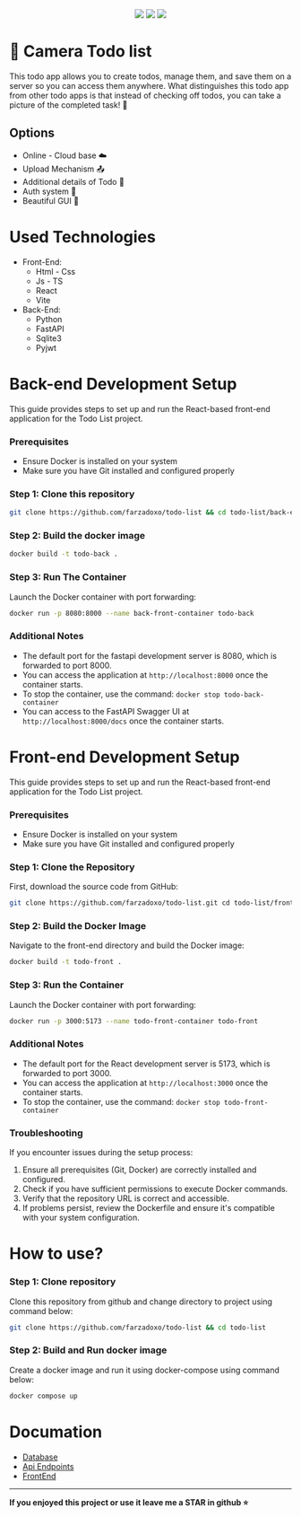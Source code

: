 <div align="center">
    <img src="https://img.shields.io/badge/status-Launching  🚀-green">
    <img src="https://img.shields.io/badge/server-Offline-red">
    <img src="https://img.shields.io/badge/Version-0.1-purple">
</div>

# 📸 Camera Todo list
This todo app allows you to create todos, manage them, and save them on a server so you can access them anywhere.
What distinguishes this todo app from other todo apps is that instead of checking off todos, you can take a picture of the completed task! 📝

## Options
- Online - Cloud base ☁️
- Upload Mechanism 📤
- Additional details of Todo 📝
- Auth system 📇
- Beautiful GUI 🎨
  
# Used Technologies
- Front-End:
  - Html - Css
  - Js - TS
  - React
  - Vite
- Back-End:
  - Python
  - FastAPI
  - Sqlite3
  - Pyjwt

# Back-end Development Setup
This guide provides steps to set up and run the React-based front-end application for the Todo List project.

### Prerequisites

- Ensure Docker is installed on your system
- Make sure you have Git installed and configured properly

### Step 1: Clone this repository
```bash
git clone https://github.com/farzadoxo/todo-list && cd todo-list/back-end
```
### Step 2: Build the docker image
```bash
docker build -t todo-back .
```
### Step 3: Run The Container
Launch the Docker container with port forwarding:

```bash
docker run -p 8080:8000 --name back-front-container todo-back
```
### Additional Notes

- The default port for the fastapi development server is 8080, which is forwarded to port 8000.
- You can access the application at `http://localhost:8000` once the container starts.
- To stop the container, use the command: `docker stop todo-back-container`
- You can access to the FastAPI Swagger UI at `http://localhost:8000/docs` once the container starts.

# Front-end Development Setup

This guide provides steps to set up and run the React-based front-end application for the Todo List project.

### Prerequisites

- Ensure Docker is installed on your system
- Make sure you have Git installed and configured properly

### Step 1: Clone the Repository

First, download the source code from GitHub:

```bash
git clone https://github.com/farzadoxo/todo-list.git cd todo-list/front-end
```

### Step 2: Build the Docker Image

Navigate to the front-end directory and build the Docker image:

```bash
docker build -t todo-front .
```

### Step 3: Run the Container

Launch the Docker container with port forwarding:

```bash
docker run -p 3000:5173 --name todo-front-container todo-front
```

### Additional Notes

- The default port for the React development server is 5173, which is forwarded to port 3000.
- You can access the application at `http://localhost:3000` once the container starts.
- To stop the container, use the command: `docker stop todo-front-container`

### Troubleshooting

If you encounter issues during the setup process:

1. Ensure all prerequisites (Git, Docker) are correctly installed and configured.
2. Check if you have sufficient permissions to execute Docker commands.
3. Verify that the repository URL is correct and accessible.
4. If problems persist, review the Dockerfile and ensure it's compatible with your system configuration.

# How to use?
### Step 1: Clone repository
Clone this repository from github and change directory to project using command below:
```bash
git clone https://github.com/farzadoxo/todo-list && cd todo-list
```
### Step 2: Build and Run docker image
Create a docker image and run it using docker-compose using command below:
```bash
docker compose up
```

# Documation
- [Database](https://github.com/farzadoxo/todo-list/blob/master/back-end/README.md)
- [Api Endpoints](https://github.com/farzadoxo/todo-list/blob/master/docs/api.md)
- [FrontEnd](https://github.com/farzadoxo/todo-list/blob/master/front-end/README.md)


_________
**If you enjoyed this project or use it leave me a STAR in github ⭐**
